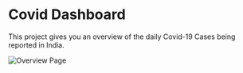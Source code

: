 # Covid Dashboard

This project gives you an overview of the daily Covid-19 Cases being reported in India.  

![Overview Page](https://nvseshaiah2013.github.io/covid-dashboard/screenshots/overview.png)



